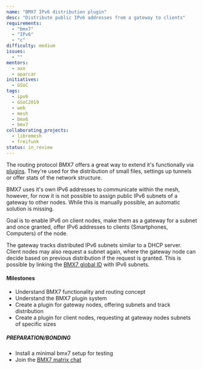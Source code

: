 ```yaml
---
name: "BMX7 IPv6 distribution plugin"
desc: "Distribute public IPv6 addresses from a gateway to clients"
requirements:
  - "bmx7"
  - "IPv6"
  - "c"
difficulty: medium
issues:
  - ""
mentors:
  - axn
  - aparcar
initiatives:
  - GSoC
tags:
  - ipv6
  - GSoC2019
  - web
  - mesh
  - bmx6
  - bmx7
collaborating_projects:
  - libremesh
  - freifunk
status: in_review
---
```


The routing protocol BMX7 offers a great way to extend it's functionally via
[plugins][0]. They're used for the distribution of small files, settings up
tunnels or offer stats of the network structure.

BMX7 uses it's own IPv6 addresses to communicate within the mesh, however, for
now it is not possible to assign public IPv6 subnets of a gateway to other
nodes. While this is manually possible, an automatic solution is missing.

Goal is to enable IPv6 on client nodes, make them as a gateway for a subnet and
once granted, offer IPv6 addresses to clients (Smartphones, Computers) of the node.

The gateway tracks distributed IPv6 subnets similar to a DHCP server. Client
nodes may also request a subnet again, where the gateway node can decide based
on previous distribution if the request is granted. This is possible by linking
the [BMX7 global ID][1] with IPv6 subnets.

[0]: https://github.com/bmx-routing/bmx7#bmx7-plugins
[1]: https://github.com/bmx-routing/bmx7#global-id

#### Milestones

* Understand BMX7 functionality and routing concept
* Understand the BMX7 plugin system
* Create a plugin for gateway nodes, offering subnets and track distribution
* Create a plugin for client nodes, requesting at gateway nodes subnets of
  specific sizes

##### PREPARATION/BONDING

* Install a minimal bmx7 setup for testing
* Join the [BMX7 matrix chat][2]

[2]: https://riot.im/app/#/room/#bmx-routing:matrix.org

